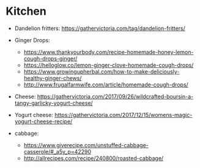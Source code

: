 # Kitchen

* Dandelion fritters: https://gathervictoria.com/tag/dandelion-fritters/

* Ginger Drops:
   * https://www.thankyourbody.com/recipe-homemade-honey-lemon-cough-drops-ginger/
   * https://helloglow.co/lemon-ginger-clove-homemade-cough-drops/
   * https://www.growingupherbal.com/how-to-make-deliciously-healthy-ginger-chews/
   * http://www.frugalfarmwife.com/article/homemade-cough-drops/

* Cheese: https://gathervictoria.com/2017/09/26/wildcrafted-boursin-a-tangy-garlicky-yogurt-cheese/
* Yogurt cheese: https://gathervictoria.com/2017/12/15/womens-magic-yogurt-cheese-recipe/

* cabbage:
  * https://www.giverecipe.com/unstuffed-cabbage-casserole/#_a5y_p=42290
  * http://allrecipes.com/recipe/240800/roasted-cabbage/


